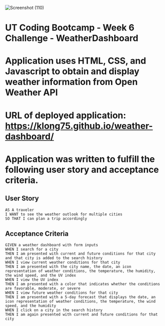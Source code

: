 ![Screenshot (110)](https://user-images.githubusercontent.com/98487770/159204953-ca4f55cb-6c45-4ff3-88be-a40695b9c8ed.png)
# UT Coding Bootcamp - Week 6 Challenge - WeatherDashboard
# Application uses HTML, CSS, and Javascript to obtain and display weather information from Open Weather API
# URL of deployed application: https://klong75.github.io/weather-dashboard/
# Application was written to fulfill the following user story and acceptance criteria.

## User Story

```
AS A traveler
I WANT to see the weather outlook for multiple cities
SO THAT I can plan a trip accordingly
```

## Acceptance Criteria

```
GIVEN a weather dashboard with form inputs
WHEN I search for a city
THEN I am presented with current and future conditions for that city and that city is added to the search history
WHEN I view current weather conditions for that city
THEN I am presented with the city name, the date, an icon representation of weather conditions, the temperature, the humidity, the wind speed, and the UV index
WHEN I view the UV index
THEN I am presented with a color that indicates whether the conditions are favorable, moderate, or severe
WHEN I view future weather conditions for that city
THEN I am presented with a 5-day forecast that displays the date, an icon representation of weather conditions, the temperature, the wind speed, and the humidity
WHEN I click on a city in the search history
THEN I am again presented with current and future conditions for that city
```
